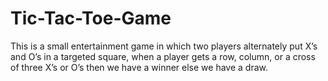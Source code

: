# Tic-Tac-Toe-Game

This is a small entertainment game in which two players alternately put X’s and O’s in a targeted square, when a player gets a row, column, or a cross of three X’s or O’s then we have a winner else we have a draw.
